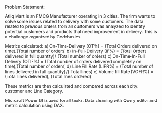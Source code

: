 Problem Statement:

Atliq Mart is an FMCG Manufacturer operating in 3 cities. The firm wants to solve some issues related to delivery with some customers. The data related to previous orders from all customers was analyzed to identify potential customers and products that need improvement in delivery. This is a challenge organized by Codebasics

Metrics calculated: 
a) On-Time-Delivery (OT%) = (Total Orders delivered on time)/(Total number of orders)
b) In-Full-Delivery (IF%) = (Total Orders delivered in full quantity)/ (Total number of orders)
c) On-Time-In-Full Delivery (OTIF%) = (Total number of orders delivered completely on time)/(Total number of orders)
d) Line Fill Rate (LIFR%) = (Total number of lines delivered in full quantity) /( Total lines)
e) Volume fill Rate (VOFR%) = (Total lines delivered)/ (Total lines ordered)

These metrics are then calculated and compared across each city, customer and Line Category.

Microsoft Power BI is used for all tasks. Data cleaning with Query editor and metric calculation using DAX.

